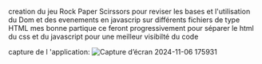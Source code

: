 creation du jeu Rock Paper Scirssors pour reviser les bases et l'utilisation du Dom et des evenements en javascrip sur différents fichiers de type HTML
mes bonne partique ce feront progressivement pour séparer le html du css et du javascript pour une meilleur visibilté du code

capture de l 'application:
![Capture d’écran 2024-11-06 175931](https://github.com/user-attachments/assets/2d38f044-be88-425a-8147-8b79d5749b77)
